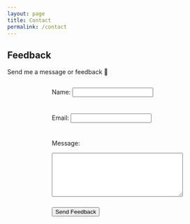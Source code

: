 ```yaml
---
layout: page
title: Contact
permalink: /contact
---
```



## Feedback
Send me a message or feedback 🤗

<form 
    action="https://formspree.io/f/mgvlwbrg"
    method="POST"
    >
  
  <label for="name">Name:</label>
  <input type="text" id="name" name="name" required>

  <label for="email">Email:</label>
  <input type="email" id="email" name="email" required>

  <label for="message">Message:</label>
  <textarea id="message" name="message" required></textarea>

  <button type="submit">Send Feedback</button>
</form>

<style>
    form {
    display: flex;
    flex-direction: column;
    max-width: 300px;
    margin: 0 auto;
    }
    label, input, textarea, button {
    margin-bottom: 10px;
    }
    textarea {
    height: 100px;
    }
</style>